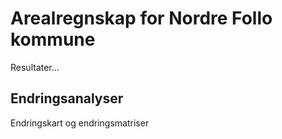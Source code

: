 # Arealregnskap for Nordre Follo kommune


Resultater...


## Endringsanalyser

Endringskart og endringsmatriser
